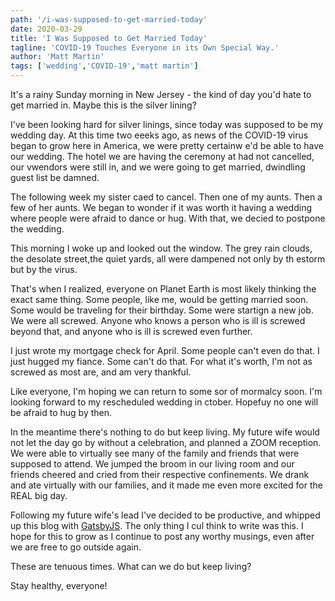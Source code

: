 ```yaml
---
path: '/i-was-supposed-to-get-married-today'
date: 2020-03-29
title: 'I Was Supposed to Get Married Today'
tagline: 'COVID-19 Touches Everyone in its Own Special Way.'
author: 'Matt Martin'
tags: ['wedding','COVID-19','matt martin']
---
```


It's a rainy Sunday morning in New Jersey - the kind of day you'd hate to get married in. Maybe this is the silver lining?

I've been looking hard for silver linings, since today was supposed to be my wedding day. At this time two eeeks ago, as news of the COVID-19 virus began to grow here in America, we were pretty certainw e'd be able to have our wedding. The hotel we are having the ceremony at had not cancelled, our vwendors were still in, and we were going to get married, dwindling guest list be damned.

The following week my sister caed to cancel. Then one of my aunts. Then a few of her aunts. We began to wonder if it was worth it having a wedding where people were afraid to dance or hug. With that, we decied to postpone the wedding.

This morning I woke up and looked out the window. The grey rain clouds, the desolate street,the quiet yards, all were dampened not only by th estorm but by the virus.

That's when I realized, everyone on Planet Earth is most likely thinking the exact same thing. Some people, like me, would be getting married soon. Some would be traveling for their birthday. Some were startign a new job. We were all screwed. Anyone who knows a person who is ill is screwed beyond that, and anyone who is ill is screwed even further.

I just wrote my mortgage check for April. Some people can't even do that. I just hugged my fiance. Some can't do that. For what it's worth, I'm not as screwed as most are, and am very thankful.

Like everyone, I'm hoping we can return to some sor of mormalcy soon. I'm looking forward to my rescheduled wedding in ctober. Hopefuy no one will be afraid to hug by then.

In the meantime there's nothing to do but keep living. My future wife would not let the day go by without a celebration, and planned a ZOOM reception. We were able to virtually see many of the family and friends that were supposed to attend. We jumped the broom in our living room and our friends cheered and cried from their respective confinements. We drank and ate virtually with our families, and it made me even more excited for the REAL big day.

Following my future wife's lead I've decided to be productive, and whipped up this blog with <a href="https://www.gatsbyjs.org" target="_blank" rel="noopener">GatsbyJS</a>. The only thing I cul think to write was this. I hope for this to grow as I continue to post any worthy musings, even after we are free to go outside again.

These are tenuous times. What can we do but keep living?

Stay healthy, everyone!